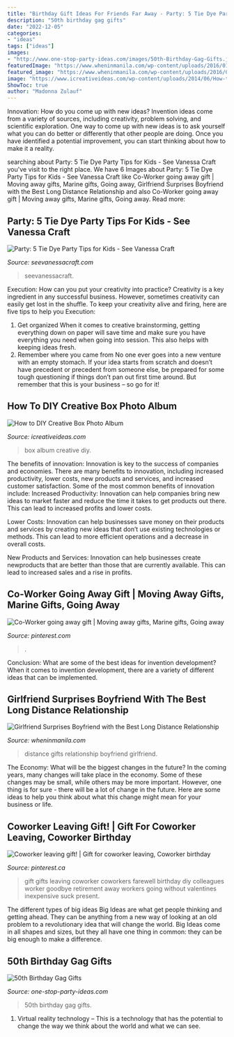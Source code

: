 ```yaml
---
title: "Birthday Gift Ideas For Friends Far Away - Party: 5 Tie Dye Party Tips For Kids"
description: "50th birthday gag gifts"
date: "2022-12-05"
categories:
- "ideas"
tags: ["ideas"]
images:
- "http://www.one-stop-party-ideas.com/images/50th-Birthday-Gag-Gifts.jpg"
featuredImage: "https://www.wheninmanila.com/wp-content/uploads/2016/01/Long-Distance-Relationship-Gifts-resized-9.jpg"
featured_image: "https://www.wheninmanila.com/wp-content/uploads/2016/01/Long-Distance-Relationship-Gifts-resized-9.jpg"
image: "https://www.icreativeideas.com/wp-content/uploads/2014/06/How-to-DIY-Creative-Box-Photo-Album-thumb.jpg"
ShowToc: true
author: "Madonna Zulauf"
---
```



Innovation: How do you come up with new ideas?
Invention ideas come from a variety of sources, including creativity, problem solving, and scientific exploration. One way to come up with new ideas is to ask yourself what you can do better or differently that other people are doing. Once you have identified a potential improvement, you can start thinking about how to make it a reality.

	

		
searching about Party: 5 Tie Dye Party Tips for Kids - See Vanessa Craft you've visit to the right place. We have 6 Images about Party: 5 Tie Dye Party Tips for Kids - See Vanessa Craft like Co-Worker going away gift | Moving away gifts, Marine gifts, Going away, Girlfriend Surprises Boyfriend with the Best Long Distance Relationship and also Co-Worker going away gift | Moving away gifts, Marine gifts, Going away. Read more:
		
    
## Party: 5 Tie Dye Party Tips For Kids - See Vanessa Craft

<img loading=lazy src="http://seevanessacraft.com/wp-content/uploads/2015/06/TieDyeParty7-copy.jpg" onerror="this.onerror=null;this.src='https://tse1.mm.bing.net/th?id=OIP.yGGXoKviU7TPlrwrYfPDfgHaLH&amp;pid=15.1';" alt="Party: 5 Tie Dye Party Tips for Kids - See Vanessa Craft">

_Source: seevanessacraft.com_

>seevanessacraft. 

	

Execution: How can you put your creativity into practice?
Creativity is a key ingredient in any successful business. However, sometimes creativity can easily get lost in the shuffle. To keep your creativity alive and firing, here are five tips to help you Execution:
1. Get organized
When it comes to creative brainstorming, getting everything down on paper will save time and make sure you have everything you need when going into session. This also helps with keeping ideas fresh.
2. Remember where you came from
No one ever goes into a new venture with an empty stomach. If your idea starts from scratch and doesn’t have precedent or precedent from someone else, be prepared for some tough questioning if things don’t pan out first time around. But remember that this is your business – so go for it!

    
## How To DIY Creative Box Photo Album

<img loading=lazy src="https://www.icreativeideas.com/wp-content/uploads/2014/06/How-to-DIY-Creative-Box-Photo-Album-thumb.jpg" onerror="this.onerror=null;this.src='https://tse2.mm.bing.net/th?id=OIP.aO-z7h_W_ujtjHIkjYlbVgHaHa&amp;pid=15.1';" alt="How to DIY Creative Box Photo Album">

_Source: icreativeideas.com_

>box album creative diy. 

	

The benefits of innovation:
Innovation is key to the success of companies and economies. There are many benefits to innovation, including increased productivity, lower costs, new products and services, and increased customer satisfaction. Some of the most common benefits of innovation include: 
Increased Productivity: Innovation can help companies bring new ideas to market faster and reduce the time it takes to get products out there. This can lead to increased profits and lower costs. 

Lower Costs: Innovation can help businesses save money on their products and services by creating new ideas that don’t use existing technologies or methods. This can lead to more efficient operations and a decrease in overall costs. 

New Products and Services: Innovation can help businesses create newproducts that are better than those that are currently available. This can lead to increased sales and a rise in profits.

    
## Co-Worker Going Away Gift | Moving Away Gifts, Marine Gifts, Going Away

<img loading=lazy src="https://i.pinimg.com/originals/23/4d/0f/234d0fb4fc1197f6ca373746c09b03c5.jpg" onerror="this.onerror=null;this.src='https://tse3.mm.bing.net/th?id=OIP.5Phn9pyablZHDsQAPGyQUQHaNK&amp;pid=15.1';" alt="Co-Worker going away gift | Moving away gifts, Marine gifts, Going away">

_Source: pinterest.com_

>. 

	

Conclusion: What are some of the best ideas for invention development?
When it comes to invention development, there are a variety of different ideas that can be implemented.

    
## Girlfriend Surprises Boyfriend With The Best Long Distance Relationship

<img loading=lazy src="https://www.wheninmanila.com/wp-content/uploads/2016/01/Long-Distance-Relationship-Gifts-resized-9.jpg" onerror="this.onerror=null;this.src='https://tse1.mm.bing.net/th?id=OIP.Rj03p8Q3YgPq3D2Hax3PoAHaJ4&amp;pid=15.1';" alt="Girlfriend Surprises Boyfriend with the Best Long Distance Relationship">

_Source: wheninmanila.com_

>distance gifts relationship boyfriend girlfriend. 

	

The Economy: What will be the biggest changes in the future?
In the coming years, many changes will take place in the economy. Some of these changes may be small, while others may be more important. However, one thing is for sure - there will be a lot of change in the future. Here are some ideas to help you think about what this change might mean for your business or life.

    
## Coworker Leaving Gift! | Gift For Coworker Leaving, Coworker Birthday

<img loading=lazy src="https://i.pinimg.com/736x/04/1f/db/041fdb16a2835a42301c1da050cdba63--leaving-work-gift-ideas-leaving-gifts.jpg" onerror="this.onerror=null;this.src='https://tse4.mm.bing.net/th?id=OIP.NSUvPGtZJAWKmLjiaMMANgHaJ3&amp;pid=15.1';" alt="Coworker leaving gift! | Gift for coworker leaving, Coworker birthday">

_Source: pinterest.ca_

>gift gifts leaving coworker coworkers farewell birthday diy colleagues worker goodbye retirement away workers going without valentines inexpensive suck present. 

	

The different types of big ideas
Big Ideas are what get people thinking and getting ahead. They can be anything from a new way of looking at an old problem to a revolutionary idea that will change the world. Big Ideas come in all shapes and sizes, but they all have one thing in common: they can be big enough to make a difference.

    
## 50th Birthday Gag Gifts

<img loading=lazy src="http://www.one-stop-party-ideas.com/images/50th-Birthday-Gag-Gifts.jpg" onerror="this.onerror=null;this.src='https://tse3.mm.bing.net/th?id=OIP.aXcUuI7mf9gsLR78dVO0GgHaHb&amp;pid=15.1';" alt="50th Birthday Gag Gifts">

_Source: one-stop-party-ideas.com_

>50th birthday gag gifts. 

	

1. Virtual reality technology – This is a technology that has the potential to change the way we think about the world and what we can see.

